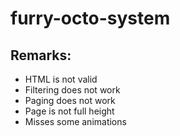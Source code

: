 # furry-octo-system

## Remarks:
* HTML is not valid
* Filtering does not work
* Paging does not work
* Page is not full height
* Misses some animations
